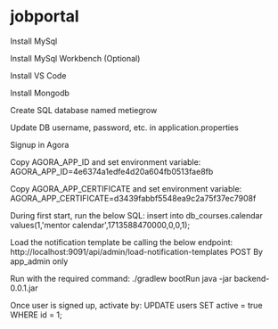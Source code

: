 # jobportal

Install MySql


Install MySql Workbench (Optional)


Install VS Code


Install Mongodb


Create SQL database named metiegrow


Update DB username, password, etc. in application.properties

Signup in Agora


Copy AGORA_APP_ID and set environment variable:
AGORA_APP_ID=4e6374a1edfe4d20a604fb0513fae8fb


Copy AGORA_APP_CERTIFICATE and set environment variable:
AGORA_APP_CERTIFICATE=d3439fabbf5548ea9c2a75f37ec7908f


During first start, run the below SQL:
insert into db_courses.calendar values(1,'mentor calendar',1713588470000,0,0,1);


Load the notification template be calling the below endpoint:
http://localhost:9091/api/admin/load-notification-templates
POST 
By app_admin only


Run with the required command:
./gradlew bootRun
java -jar backend-0.0.1.jar


Once user is signed up, activate by:
UPDATE users SET active = true WHERE id = 1;
